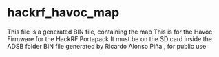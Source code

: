 # hackrf_havoc_map
This file is a generated BIN file, containing the map
This is for the Havoc Firmware for the HackRF Portapack 
It must be on the SD card inside the ADSB folder
BIN file generated by Ricardo Alonso Piña , for public use